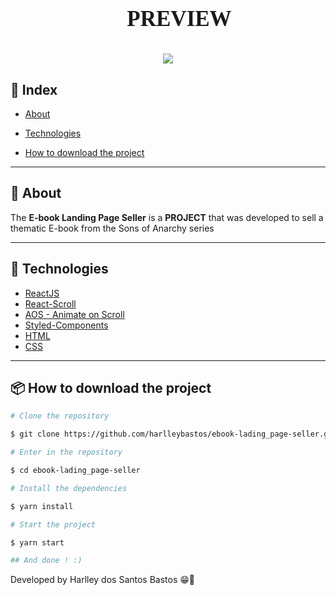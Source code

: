 <h1 align="center" style="text-align:center">
<p style="font-family: Bahnschrift Condensed; font-size:35px;">👀 PREVIEW</p>
<img src="./src/assets/img/gifEbook.gif"/>
</h1>

## 📕 Index

- [About](#-about)

- [Technologies](#-technologies)

- [How to download the project](#-how-to-download-the-project)

---

## 📜 About

The **E-book Landing Page Seller** is a **PROJECT** that was developed to sell a thematic E-book from the Sons of Anarchy series

---

## 🚀 Technologies

- [ReactJS](https://reactjs.org/)
- [React-Scroll](https://github.com/fisshy/react-scroll)
- [AOS - Animate on Scroll](https://github.com/michalsnik/aos)
- [Styled-Components](https://styled-components.com/)
- [HTML](https://www.w3schools.com/html/)
- [CSS](https://www.w3schools.com/css/)

---

## 📦 How to download the project

```bash
# Clone the repository

$ git clone https://github.com/harlleybastos/ebook-lading_page-seller.git

# Enter in the repository

$ cd ebook-lading_page-seller

# Install the dependencies

$ yarn install

# Start the project

$ yarn start

## And done ! :)

```

Developed by Harlley dos Santos Bastos 😁🚀
